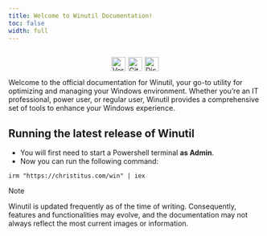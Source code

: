 ```yaml
---
title: Welcome to Winutil Documentation!
toc: false
width: full
---
```


<div style="display: flex; justify-content: center; align-items: center; width: 100%; flex-wrap: wrap; gap: 5px;margin-top:30px;" >
  <a href="https://github.com/ChrisTitusTech/Winutil/releases/latest"><img src="https://img.shields.io/github/v/release/ChrisTitusTech/Winutil?color=%230567ff&label=Latest%20Release&style=for-the-badge" alt="Version" style="height: 28px; width: auto; min-width: 10px; object-fit: contain; margin: 0;"></a>
  <img src="https://img.shields.io/github/downloads/ChrisTitusTech/Winutil/Winutil.ps1?label=Total%20Downloads&style=for-the-badge" alt="GitHub Downloads" style="height: 28px; width: auto; min-width: 10px; object-fit: contain; margin: 0;">
  <a href="https://discord.gg/RUbZUZyByQ"><img src="https://dcbadge.limes.pink/api/server/https://discord.gg/RUbZUZyByQ" alt="Discord Community Server" style="height: 28px; width: auto; min-width: 10px; object-fit: contain; margin: 0;"></a>
</div>

Welcome to the official documentation for Winutil, your go-to utility for optimizing and managing your Windows environment. Whether you’re an IT professional, power user, or regular user, Winutil provides a comprehensive set of tools to enhance your Windows experience.

## Running the latest release of Winutil

* You will first need to start a Powershell terminal **as Admin**.
* Now you can run the following command:

```
irm "https://christitus.com/win" | iex
```


> [!NOTE]
> Winutil is updated frequently as of the time of writing. Consequently, features and functionalities may evolve, and the documentation may not always reflect the most current images or information.
